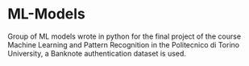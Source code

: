 # ML-Models
Group of ML models wrote in python for the final project of the course Machine Learning and Pattern Recognition in the Politecnico di Torino University, a Banknote authentication dataset is used.
